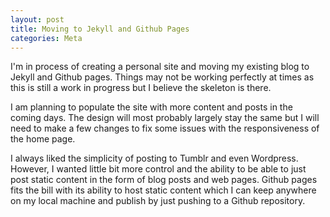 ```yaml
---
layout: post
title: Moving to Jekyll and Github Pages
categories: Meta
---
```


I'm in process of creating a personal site and moving my existing blog to Jekyll and Github pages. Things may not be working perfectly at times as this is still a work in progress but I believe the skeleton is there.

I am planning to populate the site with more content and posts in the coming days. The design will most probably largely stay the same but I will need to make a few changes to fix some issues with the responsiveness of the home page.

I always liked the simplicity of posting to Tumblr and even Wordpress. However, I wanted little bit more control and the ability to be able to just post static content in the form of blog posts and web pages. Github pages fits the bill with its ability to host static content which I can keep anywhere on my local machine and publish by just pushing to a Github repository.